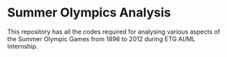 # Summer Olympics Analysis
This repository has all the codes required for analysing various aspects of the Summer Olympic Games from 1896 to 2012 during ETG AI/ML Internship.
